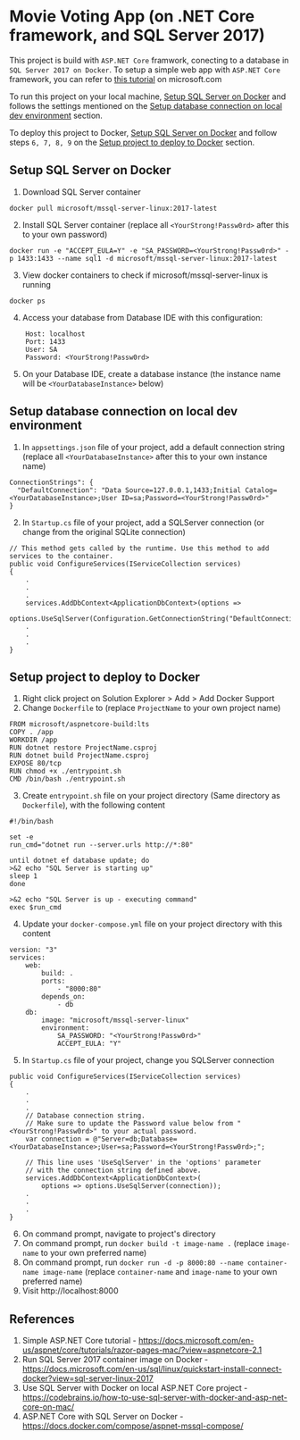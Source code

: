 ﻿# Movie Voting App (on .NET Core framework, and SQL Server 2017)
This project is build with `ASP.NET Core` framwork, conecting to a database in `SQL Server 2017 on Docker`. To setup a simple web app with `ASP.NET Core` framework, you can refer to [this tutorial](https://docs.microsoft.com/en-us/aspnet/core/tutorials/razor-pages-mac/?view=aspnetcore-2.1) on microsoft.com

To run this project on your local machine, [Setup SQL Server on Docker](#setup-sql-server-on-docker) and follows the settings mentioned on the [Setup database connection on local dev environment](#setup-database-connection-on-local-dev-environment) section.

To deploy this project to Docker, [Setup SQL Server on Docker](#setup-sql-server-on-docker) and follow steps `6, 7, 8, 9` on the [Setup project to deploy to Docker](#setup-project-to-deploy-to-docker) section.


## Setup SQL Server on Docker
1. Download SQL Server container
```shell
docker pull microsoft/mssql-server-linux:2017-latest
```
2. Install SQL Server container (replace all `<YourStrong!Passw0rd>` after this to your own password)
```shell
docker run -e "ACCEPT_EULA=Y" -e "SA_PASSWORD=<YourStrong!Passw0rd>" -p 1433:1433 --name sql1 -d microsoft/mssql-server-linux:2017-latest
```
3. View docker containers to check if microsoft/mssql-server-linux is running
```shell
docker ps
```
4. Access your database from Database IDE with this configuration:
```shell
    Host: localhost
    Port: 1433
    User: SA
    Password: <YourStrong!Passw0rd>
```
5. On your Database IDE, create a database instance (the instance name will be `<YourDatabaseInstance>` below)


## Setup database connection on local dev environment
1. In `appsettings.json` file of your project, add a default connection string (replace all `<YourDatabaseInstance>` after this to your own instance name)
```shell
ConnectionStrings": {
  "DefaultConnection": "Data Source=127.0.0.1,1433;Initial Catalog=<YourDatabaseInstance>;User ID=sa;Password=<YourStrong!Passw0rd>"
}
```
2. In `Startup.cs` file of your project, add a SQLServer connection (or change from the original SQLite connection)
```shell
// This method gets called by the runtime. Use this method to add services to the container.
public void ConfigureServices(IServiceCollection services)
{
    .
    .
    .
    services.AddDbContext<ApplicationDbContext>(options =>
        options.UseSqlServer(Configuration.GetConnectionString("DefaultConnection")));
    .
    .
    .
}
```


## Setup project to deploy to Docker
1. Right click project on Solution Explorer > Add > Add Docker Support
2. Change `Dockerfile` to (replace `ProjectName` to your own project name)
```shell
FROM microsoft/aspnetcore-build:lts
COPY . /app
WORKDIR /app
RUN dotnet restore ProjectName.csproj
RUN dotnet build ProjectName.csproj
EXPOSE 80/tcp
RUN chmod +x ./entrypoint.sh
CMD /bin/bash ./entrypoint.sh
```
3. Create `entrypoint.sh` file on your project directory (Same directory as `Dockerfile`), with the following content
```shell
#!/bin/bash

set -e
run_cmd="dotnet run --server.urls http://*:80"

until dotnet ef database update; do
>&2 echo "SQL Server is starting up"
sleep 1
done

>&2 echo "SQL Server is up - executing command"
exec $run_cmd
```
4. Update your `docker-compose.yml` file on your project directory with this content
```shell
version: "3"
services:
    web:
        build: .
        ports:
            - "8000:80"
        depends_on:
            - db
    db:
        image: "microsoft/mssql-server-linux"
        environment:
            SA_PASSWORD: "<YourStrong!Passw0rd>"
            ACCEPT_EULA: "Y"
```
5. In `Startup.cs` file of your project, change you SQLServer connection
```shell
public void ConfigureServices(IServiceCollection services)
{
    .
    .
    .
    // Database connection string.
    // Make sure to update the Password value below from "<YourStrong!Passw0rd>" to your actual password.
    var connection = @"Server=db;Database=<YourDatabaseInstance>;User=sa;Password=<YourStrong!Passw0rd>;";

    // This line uses 'UseSqlServer' in the 'options' parameter
    // with the connection string defined above.
    services.AddDbContext<ApplicationDbContext>(
        options => options.UseSqlServer(connection));
    .
    .
    .
}
```
6. On command prompt, navigate to project's directory
7. On command prompt, run `docker build -t image-name .` (replace `image-name` to your own preferred name)
8. On command prompt, run `docker run -d -p 8000:80 --name container-name image-name` (replace `container-name` and `image-name` to your own preferred name)
9. Visit http://localhost:8000


## References
1. Simple ASP.NET Core tutorial - https://docs.microsoft.com/en-us/aspnet/core/tutorials/razor-pages-mac/?view=aspnetcore-2.1
2. Run SQL Server 2017 container image on Docker - https://docs.microsoft.com/en-us/sql/linux/quickstart-install-connect-docker?view=sql-server-linux-2017
3. Use SQL Server with Docker on local ASP.NET Core project - https://codebrains.io/how-to-use-sql-server-with-docker-and-asp-net-core-on-mac/ 
4. ASP.NET Core with SQL Server on Docker - https://docs.docker.com/compose/aspnet-mssql-compose/